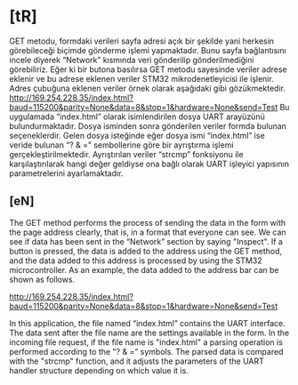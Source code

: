    # [tR]
GET metodu, formdaki verileri sayfa adresi açık bir şekilde yani herkesin görebileceği biçimde gönderme işlemi yapmaktadır. Bunu sayfa bağlantısını incele diyerek     “Network” kısmında veri gönderilip gönderilmediğini görebiliriz. Eğer ki bir butona basılırsa GET metodu sayesinde veriler adrese eklenir ve bu adrese eklenen veriler STM32 mikrodenetleyicisi ile işlenir. Adres çubuğuna eklenen veriler örnek olarak aşağıdaki gibi gözükmektedir.
http://169.254.228.35/index.html?baud=115200&parity=None&data=8&stop=1&hardware=None&send=Test
Bu uygulamada “index.html” olarak isimlendirilen dosya UART arayüzünü bulundurmaktadır. Dosya isminden sonra gönderilen veriler formda bulunan seçeneklerdir. Gelen dosya isteğinde eğer dosya ismi “index.html” ise veride bulunan “? & =” sembollerine göre bir ayrıştırma işlemi gerçekleştirilmektedir. Ayrıştırılan veriler “strcmp” fonksiyonu ile karşılaştırılarak hangi değer geldiyse ona bağlı olarak UART işleyici yapısının parametrelerini ayarlamaktadır. 

   
   ## [eN]
The GET method performs the process of sending the data in the form with the page address clearly, that is, in a format that everyone can see. We can see if data has      been sent in the “Network” section by saying "Inspect". If a button is pressed, the data is added to the address using the GET method, and the data added to this          address is processed by using the STM32 microcontroller. As an example, the data added to the address bar can be shown as follows.
   
http://169.254.228.35/index.html?baud=115200&parity=None&data=8&stop=1&hardware=None&send=Test
   
In this application, the file named “index.html” contains the UART interface.
The data sent after the file name are the settings available in the form.
In the incoming file request, if the file name is "index.html" a parsing operation is performed according to the "? & =” symbols.
The parsed data is compared with the "strcmp" function, and it adjusts the parameters of the UART handler structure depending on which value it is.
